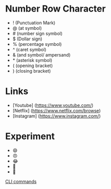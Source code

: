 # Number Row Character
- ! (Punctuation Mark)
- @ (at symbol)
- \# (number sign symbol)
- $ (Dollar sign)
- % (percentage symbol)
- ^ (caret symbol)
- & (and symbol/ ampersand)
- \* (asterisk symbol)
- ( (opening bracket)
- ) (closing bracket)
# Links
- [Youtube] (https://www.youtube.com/)
- [Netflix] (https://www.netflix.com/browse)
- [Instagram] (https://www.instagram.com/)
# Experiment
- 😄
- 😠
- 😂
- 💋
- 👼

[CLI commands](Docs/cli.md)